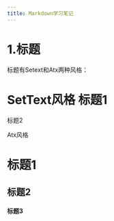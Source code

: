 ```yaml
---
title: Markdown学习笔记
---
```


# 1.标题
标题有Setext和Atx两种风格：

SetText风格
标题1 
=== 
标题2

Atx风格
# 标题1
## 标题2
#### 标题3

